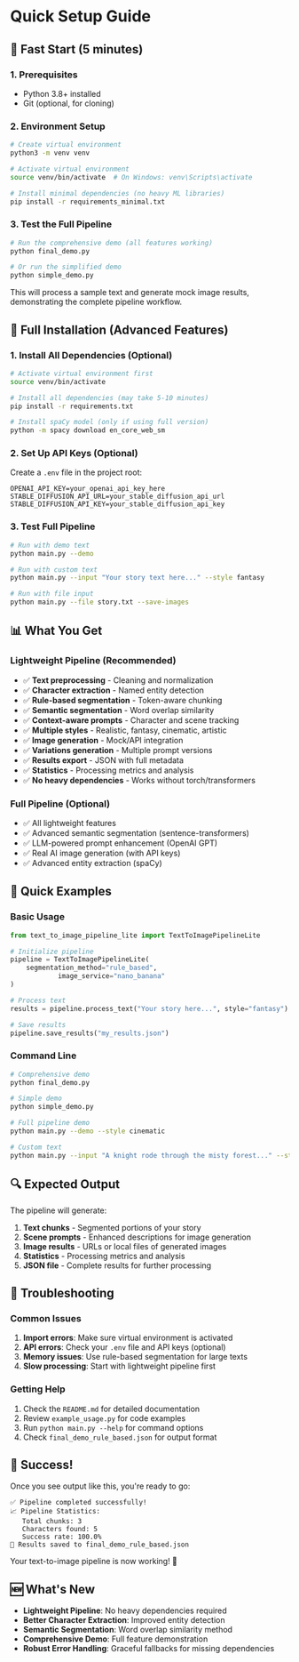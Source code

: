 # Quick Setup Guide

## 🚀 Fast Start (5 minutes)

### 1. Prerequisites
- Python 3.8+ installed
- Git (optional, for cloning)

### 2. Environment Setup
```bash
# Create virtual environment
python3 -m venv venv

# Activate virtual environment
source venv/bin/activate  # On Windows: venv\Scripts\activate

# Install minimal dependencies (no heavy ML libraries)
pip install -r requirements_minimal.txt
```

### 3. Test the Full Pipeline
```bash
# Run the comprehensive demo (all features working)
python final_demo.py

# Or run the simplified demo
python simple_demo.py
```

This will process a sample text and generate mock image results, demonstrating the complete pipeline workflow.

## 🔧 Full Installation (Advanced Features)

### 1. Install All Dependencies (Optional)
```bash
# Activate virtual environment first
source venv/bin/activate

# Install all dependencies (may take 5-10 minutes)
pip install -r requirements.txt

# Install spaCy model (only if using full version)
python -m spacy download en_core_web_sm
```

### 2. Set Up API Keys (Optional)
Create a `.env` file in the project root:
```env
OPENAI_API_KEY=your_openai_api_key_here
STABLE_DIFFUSION_API_URL=your_stable_diffusion_api_url
STABLE_DIFFUSION_API_KEY=your_stable_diffusion_api_key
```

### 3. Test Full Pipeline
```bash
# Run with demo text
python main.py --demo

# Run with custom text
python main.py --input "Your story text here..." --style fantasy

# Run with file input
python main.py --file story.txt --save-images
```

## 📊 What You Get

### Lightweight Pipeline (Recommended)
- ✅ **Text preprocessing** - Cleaning and normalization
- ✅ **Character extraction** - Named entity detection
- ✅ **Rule-based segmentation** - Token-aware chunking
- ✅ **Semantic segmentation** - Word overlap similarity
- ✅ **Context-aware prompts** - Character and scene tracking
- ✅ **Multiple styles** - Realistic, fantasy, cinematic, artistic
- ✅ **Image generation** - Mock/API integration
- ✅ **Variations generation** - Multiple prompt versions
- ✅ **Results export** - JSON with full metadata
- ✅ **Statistics** - Processing metrics and analysis
- ✅ **No heavy dependencies** - Works without torch/transformers

### Full Pipeline (Optional)
- ✅ All lightweight features
- ✅ Advanced semantic segmentation (sentence-transformers)
- ✅ LLM-powered prompt enhancement (OpenAI GPT)
- ✅ Real AI image generation (with API keys)
- ✅ Advanced entity extraction (spaCy)

## 🎯 Quick Examples

### Basic Usage
```python
from text_to_image_pipeline_lite import TextToImagePipelineLite

# Initialize pipeline
pipeline = TextToImagePipelineLite(
    segmentation_method="rule_based",
            image_service="nano_banana"
)

# Process text
results = pipeline.process_text("Your story here...", style="fantasy")

# Save results
pipeline.save_results("my_results.json")
```

### Command Line
```bash
# Comprehensive demo
python final_demo.py

# Simple demo
python simple_demo.py

# Full pipeline demo
python main.py --demo --style cinematic

# Custom text
python main.py --input "A knight rode through the misty forest..." --style fantasy
```

## 🔍 Expected Output

The pipeline will generate:
1. **Text chunks** - Segmented portions of your story
2. **Scene prompts** - Enhanced descriptions for image generation
3. **Image results** - URLs or local files of generated images
4. **Statistics** - Processing metrics and analysis
5. **JSON file** - Complete results for further processing

## 🚨 Troubleshooting

### Common Issues
1. **Import errors**: Make sure virtual environment is activated
2. **API errors**: Check your `.env` file and API keys (optional)
3. **Memory issues**: Use rule-based segmentation for large texts
4. **Slow processing**: Start with lightweight pipeline first

### Getting Help
1. Check the `README.md` for detailed documentation
2. Review `example_usage.py` for code examples
3. Run `python main.py --help` for command options
4. Check `final_demo_rule_based.json` for output format

## 🎉 Success!

Once you see output like this, you're ready to go:
```
✅ Pipeline completed successfully!
📈 Pipeline Statistics:
   Total chunks: 3
   Characters found: 5
   Success rate: 100.0%
💾 Results saved to final_demo_rule_based.json
```

Your text-to-image pipeline is now working! 🚀

## 🆕 What's New

- **Lightweight Pipeline**: No heavy dependencies required
- **Better Character Extraction**: Improved entity detection
- **Semantic Segmentation**: Word overlap similarity method
- **Comprehensive Demo**: Full feature demonstration
- **Robust Error Handling**: Graceful fallbacks for missing dependencies
